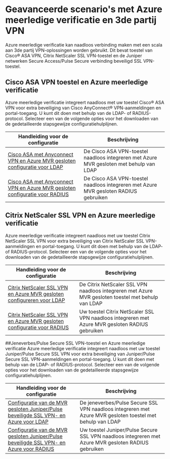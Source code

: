 <properties
    pageTitle="Geavanceerde scenario's met Azure meerledige verificatie en 3de partij VPN 's"
    description="Deze pagina bevat informatie over instellingen voor stapsgewijze configuratie voor Azure MVR gesloten met 3de partij producten."
    services="multi-factor-authentication"
    documentationCenter=""
    authors="kgremban" 
    manager="femila"
    editor="curtland"/>

<tags
    ms.service="multi-factor-authentication"
    ms.workload="identity"
    ms.tgt_pltfrm="na"
    ms.devlang="na"
    ms.topic="article"
    ms.date="08/04/2016"
    ms.author="kgremban"/>

# <a name="advanced-scenarios-with-azure-multi-factor-authentication-and-3rd-party-vpn"></a>Geavanceerde scenario's met Azure meerledige verificatie en 3de partij VPN
Azure meerledige verificatie kan naadloos verbinding maken met een scala aan 3de partij VPN-oplossingen worden gebruikt.  Dit bevat toestel van Cisco® ASA VPN, Citrix NetScaler SSL VPN-toestel en de Juniper netwerken Secure Access/Pulse Secure verbinding beveiligd SSL VPN-toestel.

## <a name="cisco-asa-vpn-appliance-and-azure-multi-factor-authentication"></a>Cisco ASA VPN toestel en Azure meerledige verificatie
Azure meerledige verificatie integreert naadloos met uw toestel Cisco® ASA VPN voor extra beveiliging van Cisco AnyConnect® VPN-aanmeldingen en portal-toegang.  U kunt dit doen met behulp van de LDAP- of RADIUS-protocol.  Selecteer een van de volgende opties voor het downloaden van de gedetailleerde stapsgewijze configuratiehulplijnen.

Handleiding voor de configuratie  | Beschrijving
------------- | ------------- |
[Cisco ASA met Anyconnect VPN en Azure MVR gesloten configuratie voor LDAP](http://download.microsoft.com/download/A/2/0/A201567C-C3DE-4227-AF89-4567A470899E/Cisco_ASA_Azure_MFA_LDAP.docx) | De Cisco ASA VPN-toestel naadloos integreren met Azure MVR gesloten met behulp van LDAP|
[Cisco ASA met Anyconnect VPN en Azure MVR gesloten configuratie voor RADIUS](http://download.microsoft.com/download/4/5/7/4579C1CF-35B0-4FBE-8A1A-B49CB2CC0382/Cisco_ASA_Azure_MFA_RADIUS.docx) | De Cisco ASA VPN-toestel naadloos integreren met Azure MVR gesloten RADIUS gebruiken

## <a name="citrix-netscaler-ssl-vpn-and-azure-multi-factor-authentication"></a>Citrix NetScaler SSL VPN en Azure meerledige verificatie
Azure meerledige verificatie integreert naadloos met uw toestel Citrix NetScaler SSL VPN voor extra beveiliging van Citrix NetScaler SSL VPN-aanmeldingen en portal-toegang.  U kunt dit doen met behulp van de LDAP- of RADIUS-protocol.  Selecteer een van de volgende opties voor het downloaden van de gedetailleerde stapsgewijze configuratiehulplijnen.

Handleiding voor de configuratie  | Beschrijving
------------- | ------------- |
[Citrix NetScaler SSL VPN en Azure MVR gesloten configureren voor LDAP](http://download.microsoft.com/download/2/4/E/24E1E722-72DF-471F-A88A-D1338DB1AF83/Citrix_NS_Azure_MFA_LDAP.docx) | De Citrix NetScaler SSL VPN naadloos integreren met Azure MVR gesloten toestel met behulp van LDAP|
[Citrix NetScaler SSL VPN en Azure MVR gesloten configuratie voor RADIUS](http://download.microsoft.com/download/1/A/4/1A482764-4A63-45C2-A5EC-2B673ACCDD12/Citrix_NS_Azure_MFA_RADIUS.docx) | Uw toestel Citrix NetScaler SSL VPN naadloos integreren met Azure MVR gesloten RADIUS gebruiken

##<a name="juniperpulse-secure-ssl-vpn-appliance-and-azure-multi-factor-authentication"></a>Jeneverbes/Pulse Secure SSL VPN-toestel en Azure meerledige verificatie
Azure meerledige verificatie integreert naadloos met uw toestel Juniper/Pulse Secure SSL VPN voor extra beveiliging van Juniper/Pulse Secure SSL VPN-aanmeldingen en portal-toegang.  U kunt dit doen met behulp van de LDAP- of RADIUS-protocol.  Selecteer een van de volgende opties voor het downloaden van de gedetailleerde stapsgewijze configuratiehulplijnen.

Handleiding voor de configuratie  | Beschrijving
------------- | ------------- |
[Configuratie van de MVR gesloten Juniper/Pulse beveiligde SSL VPN- en Azure voor LDAP](http://download.microsoft.com/download/6/5/8/6587B418-75B1-4FCB-84D4-984BC479309E/JuniperPulse_Azure_MFA_LDAP.docx)| De jeneverbes/Pulse Secure SSL VPN naadloos integreren met Azure MVR gesloten toestel met behulp van LDAP|
[Configuratie van de MVR gesloten Juniper/Pulse beveiligde SSL VPN- en Azure voor RADIUS](http://download.microsoft.com/download/7/9/A/79AB3DAD-4799-4379-B1DA-B95ABDF231DC/JuniperPulse_Azure_MFA_RADIUS.docx) | Uw toestel Juniper/Pulse Secure SSL VPN naadloos integreren met Azure MVR gesloten RADIUS gebruiken
